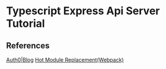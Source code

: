 # Typescript Express Api Server Tutorial

## References

[Auth0|Blog](https://auth0.com/blog/use-typescript-to-create-a-secure-api-with-nodejs-and-express-getting-started/)
[Hot Module Replacement(Webpack)](https://webpack.js.org/concepts/hot-module-replacement/)

